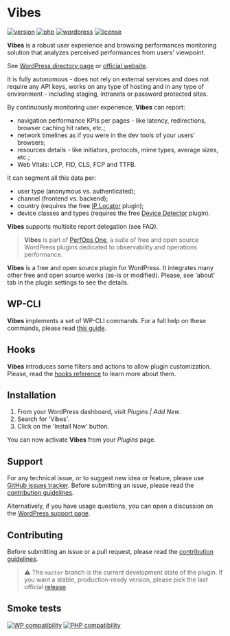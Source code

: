 # Vibes
[![version](https://badgen.net/github/release/Pierre-Lannoy/wp-vibes/)](https://wordpress.org/plugins/vibes/)
[![php](https://badgen.net/badge/php/7.2+/green)](https://wordpress.org/plugins/vibes/)
[![wordpress](https://badgen.net/badge/wordpress/5.6+/green)](https://wordpress.org/plugins/vibes/)
[![license](https://badgen.net/github/license/Pierre-Lannoy/wp-vibes/)](/license.txt)

__Vibes__ is a robust user experience and browsing performances monitoring solution that analyzes perceived performances from users' viewpoint.

See [WordPress directory page](https://wordpress.org/plugins/vibes/) or [official website](https://perfops.one/vibes).

It is fully autonomous - does not rely on external services and does not require any API keys, works on any type of hosting and in any type of environment - including staging, intranets or password protected sites.

By continuously monitoring user experience, __Vibes__ can report:

* navigation performance KPIs per pages - like latency, redirections, browser caching hit rates, etc.;
* network timelines as if you were in the dev tools of your users' browsers;
* resources details - like initiators, protocols, mime types, average sizes, etc.;
* Web Vitals: LCP, FID, CLS, FCP and TTFB.

It can segment all this data per:

* user type (anonymous vs. authenticated);
* channel (frontend vs. backend);
* country (requires the free [IP Locator](https://wordpress.org/plugins/ip-locator/) plugin);
* device classes and types (requires the free [Device Detector](https://wordpress.org/plugins/device-detector/) plugin).

__Vibes__ supports multisite report delegation (see FAQ).

> __Vibes__ is part of [PerfOps One](https://perfops.one/), a suite of free and open source WordPress plugins dedicated to observability and operations performance.

__Vibes__ is a free and open source plugin for WordPress. It integrates many other free and open source works (as-is or modified). Please, see 'about' tab in the plugin settings to see the details.

## WP-CLI

__Vibes__ implements a set of WP-CLI commands. For a full help on these commands, please read [this guide](WP-CLI.md).

## Hooks

__Vibes__ introduces some filters and actions to allow plugin customization. Please, read the [hooks reference](HOOKS.md) to learn more about them.

## Installation

1. From your WordPress dashboard, visit _Plugins | Add New_.
2. Search for 'Vibes'.
3. Click on the 'Install Now' button.

You can now activate __Vibes__ from your _Plugins_ page.

## Support

For any technical issue, or to suggest new idea or feature, please use [GitHub issues tracker](https://github.com/Pierre-Lannoy/wp-vibes/issues). Before submitting an issue, please read the [contribution guidelines](CONTRIBUTING.md).

Alternatively, if you have usage questions, you can open a discussion on the [WordPress support page](https://wordpress.org/support/plugin/vibes/). 

## Contributing

Before submitting an issue or a pull request, please read the [contribution guidelines](CONTRIBUTING.md).

> ⚠️ The `master` branch is the current development state of the plugin. If you want a stable, production-ready version, please pick the last official [release](https://github.com/Pierre-Lannoy/wp-vibes/releases).

## Smoke tests
[![WP compatibility](https://plugintests.com/plugins/vibes/wp-badge.svg)](https://plugintests.com/plugins/vibes/latest)
[![PHP compatibility](https://plugintests.com/plugins/vibes/php-badge.svg)](https://plugintests.com/plugins/vibes/latest)